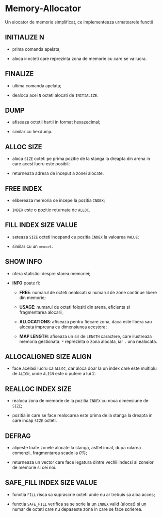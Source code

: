 # Memory-Allocator

Un alocator de memorie simplificat, ce implementeaza urmatoarele functii

## INITIALIZE N

- prima comanda apelata;

- aloca `N` octeti care reprezinta zona de memorie cu care se va lucra.

## FINALIZE

- ultima comanda apelata;

- dealoca acei `N` octeti alocati de `INITIALIZE`.

## DUMP

- afiseaza octetii hartii in format hexazecimal;

- similar cu hexdump.


## ALLOC SIZE

- aloca `SIZE` octeti pe prima pozitie de la stanga la dreapta din arena in care acest lucru este posibil;

- returneaza adresa de inceput a zonei alocate.

## FREE INDEX

- elibereaza memoria ce incepe la pozitia `INDEX`;

- `INDEX` este o pozitie returnata de `ALLOC`.

## FILL INDEX SIZE VALUE

- seteaza `SIZE` octeti incepand cu pozitia `INDEX` la valoarea `VALUE`;

- similar cu un `memset`.

## SHOW INFO

- ofera statistici despre starea memoriei;

- **INFO** poate fi:

	- **FREE**: numarul de octeti nealocati si numarul de zone continue libere din memorie;
	
	- **USAGE**: numarul de octeti folositi din arena, eficienta si fragmentarea alocarii;
	
	- **ALLOCATIONS**: afiseaza pentru fiecare zona, daca este libera sau alocata impreuna cu dimensiunea acestora;
	
	- **MAP LENGTH**: afiseaza un sir de `LENGTH` caractere, care ilustreaza memoria gestionata: `*` reprezinta o zona alocata, iar `.` una nealocata.
	
## ALLOCALIGNED SIZE ALIGN

- face acelasi lucru ca `ALLOC`, dar aloca doar la un index care este multiplu de `ALIGN`, unde `ALIGN` este o putere a lui 2.

## REALLOC INDEX SIZE

- realoca zona de memorie de la pozitia `INDEX` cu noua dimensiune de `SIZE`;

- pozitia in care se face realocarea este prima de la stanga la dreapta in care incap `SIZE` octeti.

## DEFRAG

- alipeste toate zonele alocate la stanga, astfel incat, dupa rularea comenzii, fragmentarea scade la *0%*;

- returneaza un vector care face legatura dintre vechii indecsi ai zonelor de memorie si cei noi.

## SAFE_FILL INDEX SIZE VALUE

- functia `FILL` risca sa suprascrie octeti unde nu ar trebuis sa aiba acces;

- functia `SAFE_FILL` verifica sa se scrie la un `INDEX` valid (alocat) si un numar de octeti care nu depaseste zona in care se face scrierea.
